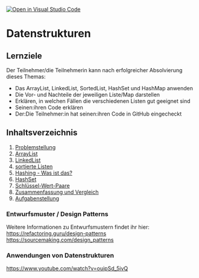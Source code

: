 [![Open in Visual Studio Code](https://classroom.github.com/assets/open-in-vscode-2e0aaae1b6195c2367325f4f02e2d04e9abb55f0b24a779b69b11b9e10269abc.svg)](https://classroom.github.com/online_ide?assignment_repo_id=17258313&assignment_repo_type=AssignmentRepo)
# Datenstrukturen

## Lernziele
Der Teilnehmer/die Teilnehmerin kann nach erfolgreicher Absolvierung dieses Themas:
- Das ArrayList, LinkedList, SortedList, HashSet und HashMap anwenden
- Die Vor- und Nachteile der jeweiligen Liste/Map darstellen
- Erklären, in welchen Fällen die verschiedenen Listen gut geeignet sind
- Seinen:ihren Code erklären
- Der:Die Teilnehmer:in hat seinen:ihren Code in GitHub eingecheckt

## Inhaltsverzeichnis

1. [Problemstellung](content/00-problemstellung.md)
1. [ArrayList](content/01-Listen.md)
1. [LinkedList](content/02-LinkedList.md)
1. [sortierte Listen](content/03-sorted-lists.md)
1. [Hashing - Was ist das?](content/04-hashing.md)
1. [HashSet](content/05-HashSet.md)
1. [Schlüssel-Wert-Paare](content/06-Key-Value-Pairs.md)
1. [Zusammenfassung und Vergleich](content/07-summary-comparison.md)
1. [Aufgabenstellung](content/XX-aufgabenstellung.md)


### Entwurfsmuster / Design Patterns

Weitere Informationen zu Entwurfsmustern findet ihr hier: https://refactoring.guru/design-patterns https://sourcemaking.com/design_patterns

### Anwendungen von Datenstrukturen

https://www.youtube.com/watch?v=ouipSd_5ivQ 
